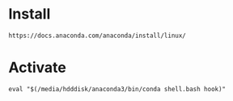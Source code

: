 # Install
`https://docs.anaconda.com/anaconda/install/linux/`
# Activate
`eval "$(/media/hdddisk/anaconda3/bin/conda shell.bash hook)"`